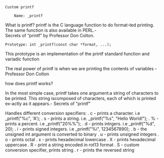 	Custom printf

		Name: _printf
What is printf? printf is the C language function to do format-ted printing.
		The same function is also available in PERL.-  
Secrets of “printf” by Professor Don Colton.

	Prototype: int _printf(const char *format, ...);

This prototype is an implementation of the printf standard function and variadic function 

The real power of printf is when we are printing the contents of variables - 
Professor Don Colton

 how does printf works?

In the most simple case, printf takes one argument:a string of characters to be printed. This string iscomposed of characters, each of which is printed ex-actly as it appears.- Secrets of "printf"

Handles different conversion specifiers:
. c - prints a character. i.e _printf("%c", 'A');
. s - prints a string. i.e. _printf("%s", "Hello World!");
. % - prints a percent. i.e _printf("20%%");
. d - prints intrgers. i.e _printf("%d", 20);
. i - prints signed integers. i.e _printf("%i", 1234567890);
. b - the unsigned int argument is converted to binary
. u - prints unsigned integers
. o - prints octal
. x - prints hexadecimal lowercase
. X - prints hexadecimal uppercase
. R - print a string encoded in rot13 format
. S - custom conversion specifier, prints string
. r - prints the reversed string
